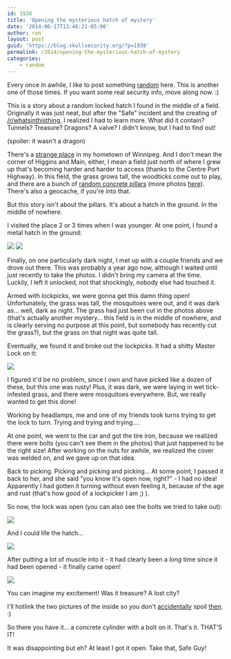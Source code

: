 ```yaml
---
id: 1938
title: 'Opening the mysterious hatch of mystery'
date: '2014-06-17T13:46:21-05:00'
author: ron
layout: post
guid: 'https://blog.skullsecurity.org/?p=1938'
permalink: /2014/opening-the-mysterious-hatch-of-mystery
categories:
    - random
---
```


Every once in awhile, I like to post something <a href='/2009/two-locks-one-bike'>random</a> here. This is another one of those times. If you want some real security info, move along now. :)

This is a story about a random locked hatch I found in the middle of a field. Originally it was just neat, but after the "Safe" incident and the creating of <a href='http://www.reddit.com/r/whatsinthisthing'>/r/whatsinthisthing</a>, I realized I had to learn more. What did it contain? Tunnels? Treasure? Dragons? A valve? I didn't know, but I had to find out!

(spoiler: it wasn't a dragon)
<!--more-->
There's a <a href='https://www.google.ca/maps/place/Inkster+Blvd+%26+Sturgeon+Rd/@49.9503688,-97.2765123,384m/data=!3m1!1e3!4m2!3m1!1s0x52ea0d5015f606df:0xc80b2fcad03c6477'>strange place</a> in my hometown of Winnipeg. And I don't mean the corner of Higgins and Main, either, I mean a field just north of where I grew up that's becoming harder and harder to access (thanks to the Centre Port Highway). In this field, the grass grows tall, the woodticks come out to play, and there are a bunch of <a href='https://www.google.ca/maps/@49.950151,-97.27545,3a,75y,285.38h,77.46t/data=!3m4!1e1!3m2!1sPaUBrUloRyiesLj0NPmtgw!2e0'>random concrete pillars</a> (more photos <a href='https://www.flickr.com/photos/uewinnipeg/sets/72157629378483337/'>here</a>). There's also a geocache, if you're into that.

But this story isn't about the pillars. It's about a hatch in the ground. In the middle of nowhere.

I visited the place 2 or 3 times when I was younger. At one point, I found a metal hatch in the ground:

<img src='/blogdata/hole2.jpg' />

<img src='/blogdata/hole3.jpg' />


Finally, on one particularly dark night, I met up with a couple friends and we drove out there. This was probably a year ago now, although I waited until just recently to take the photos. I didn't bring my camera at the time. Luckily, I left it unlocked, not that shockingly, nobody else had touched it.

Armed with lockpicks, we were gonna get this damn thing open! Unfortunately, the grass was tall, the mosquitoes were out, and it was dark as... well, dark as night. The grass had just been cut in the photos above (that's actually another mystery... this field is in the middle of nowhere, and is clearly serving no purpose at this point, but somebody has recently cut the grass?), but the grass on that night was quite tall.

Eventually, we found it and broke out the lockpicks. It had a shitty Master Lock on it:

<img src='/blogdata/hole4.jpg' />

I figured it'd be no problem, since I own and have picked like a dozen of these, but this one was rusty! Plus, it was dark, we were laying in wet tick-infested grass, and there were mosquitoes everywhere. But, we really wanted to get this done!

Working by headlamps, me and one of my friends took turns trying to get the lock to turn. Trying and trying and trying....

At one point, we went to the car and got the tire iron, because we realized there were bolts (you can't see them in the photos) that just happened to be the right size! After working on the nuts for awhile, we realized the cover was welded on, and we gave up on that idea.

Back to picking. Picking and picking and picking... At some point, I passed it back to her, and she said "you know it's open now, right?" - I had no idea! Apparently I had gotten it turning without even feeling it, because of the age and rust (that's how good of a lockpicker I am ;) ).

So now, the lock was open (you can also see the bolts we tried to take out):

<img src='/blogdata/hole5.jpg' />

And I could life the hatch...

<img src='/blogdata/hole6.jpg' />

After putting a lot of muscle into it - it had clearly been a *long* time since it had been opened - it finally came open!

<img src='/blogdata/hole7.jpg' />

You can imagine my excitement! Was it treasure? A lost city?

I'll hotlink the two pictures of the inside so you don't <a href='/blogdata/hole8.jpg'>accidentally</a> spoil <a href='/blogdata/hole9.jpg'>then</a>. :)

So there you have it... a concrete cylinder with a bolt on it. That's it. THAT'S IT!

It was disappointing but eh? At least I got it open. Take that, Safe Guy!